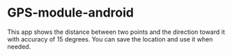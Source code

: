 # GPS-module-android
This app shows the distance between two points and the direction toward it with accuracy of 15 degrees.
You can save the location and use it when needed. 

